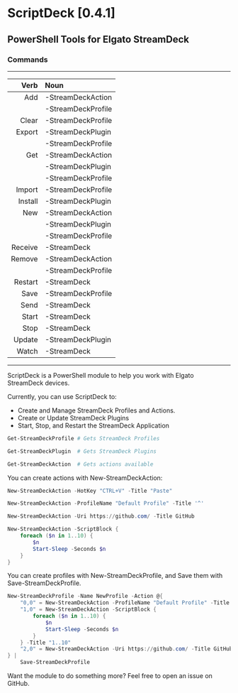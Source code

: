 ﻿ScriptDeck [0.4.1]
==================

PowerShell Tools for Elgato StreamDeck
------------------

### Commands
-------------------------------
|      Verb|Noun              |
|---------:|:-----------------|
|       Add|-StreamDeckAction |
|          |-StreamDeckProfile|
|     Clear|-StreamDeckProfile|
|    Export|-StreamDeckPlugin |
|          |-StreamDeckProfile|
|       Get|-StreamDeckAction |
|          |-StreamDeckPlugin |
|          |-StreamDeckProfile|
|    Import|-StreamDeckProfile|
|   Install|-StreamDeckPlugin |
|       New|-StreamDeckAction |
|          |-StreamDeckPlugin |
|          |-StreamDeckProfile|
|   Receive|-StreamDeck       |
|    Remove|-StreamDeckAction |
|          |-StreamDeckProfile|
|   Restart|-StreamDeck       |
|      Save|-StreamDeckProfile|
|      Send|-StreamDeck       |
|     Start|-StreamDeck       |
|      Stop|-StreamDeck       |
|    Update|-StreamDeckPlugin |
|     Watch|-StreamDeck       |
-------------------------------
ScriptDeck is a PowerShell module to help you work with Elgato StreamDeck devices.

Currently, you can use ScriptDeck to:

* Create and Manage StreamDeck Profiles and Actions.
* Create or Update StreamDeck Plugins
* Start, Stop, and Restart the StreamDeck Application


~~~PowerShell
Get-StreamDeckProfile # Gets StreamDeck Profiles

Get-StreamDeckPlugin  # Gets StreamDeck Plugins

Get-StreamDeckAction  # Gets actions available
~~~


You can create actions with New-StreamDeckAction:

~~~PowerShell
New-StreamDeckAction -HotKey "CTRL+V" -Title "Paste" 

New-StreamDeckAction -ProfileName "Default Profile" -Title '^'

New-StreamDeckAction -Uri https://github.com/ -Title GitHub

New-StreamDeckAction -ScriptBlock {
    foreach ($n in 1..10) {
        $n
        Start-Sleep -Seconds $n
    }
}
~~~ 


You can create profiles with New-StreamDeckProfile, and Save them with Save-StreamDeckProfile.

~~~PowerShell
New-StreamDeckProfile -Name NewProfile -Action @{
    "0,0" = New-StreamDeckAction -ProfileName "Default Profile" -Title '^'
    "1,0" = New-StreamDeckAction -ScriptBlock {
        foreach ($n in 1..10) {
            $n
            Start-Sleep -Seconds $n
        }
    } -Title "1..10"
    "2,0" = New-StreamDeckAction -Uri https://github.com/ -Title GitHub -Image https://github.githubassets.com/images/icons/emoji/octocat.png?v8
} |
    Save-StreamDeckProfile
~~~

Want the module to do something more?  Feel free to open an issue on GitHub.